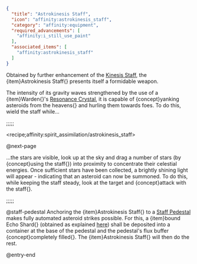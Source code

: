 ```json
{
  "title": "Astrokinesis Staff",
  "icon": "affinity:astrokinesis_staff",
  "category": "affinity:equipment",
  "required_advancements": [
    "affinity:i_still_use_paint"
  ],
  "associated_items": [
    "affinity:astrokinesis_staff"
  ]
}
```

Obtained by further enhancement of the [Kinesis Staff](^affinity:kinesis_staff), the {item}Astrokinesis Staff{} presents
itself a formidable weapon.


The intensity of its gravity waves strengthened by the use of a {item}Warden{}'s
[Resonance Crystal](^affinity:resonance_crystal), it is capable of {concept}yanking asteroids from the heavens{} and
hurling them towards foes. To do this, wield the staff while...

;;;;;

<recipe;affinity:spirit_assimilation/astrokinesis_staff>

@next-page

...the stars are visible, look up at the sky and drag a number of stars (by {concept}using the staff{}) into proximity
to concentrate their celestial energies. Once sufficient stars have been collected, a brightly shining light will
appear - indicating that an asteroid can now be summoned. To do this, while keeping the staff steady, look at the target
and {concept}attack with the staff{}.

;;;;;

@staff-pedestal
Anchoring the {item}Astrokinesis Staff{} to a [Staff Pedestal](^affinity:staff_pedestal) makes fully automated asteroid
strikes possible. For this, a {item}bound Echo Shard{} (obtained as explained [here](^affinity:nimble_staff#3)) shall
be deposited into a container at the base of the pedestal and the pedestal's flux buffer {concept}completely filled{}.
The {item}Astrokinesis Staff{} will then do the rest.

@entry-end